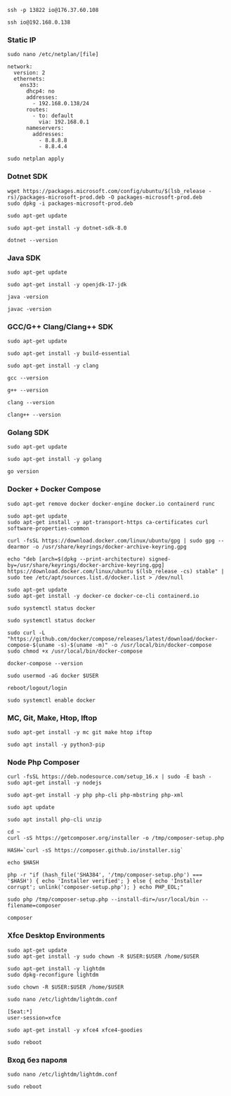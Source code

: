 ```
ssh -p 13822 io@176.37.60.108
```
```
ssh io@192.168.0.138
```

### Static IP
```
sudo nano /etc/netplan/[file]
```
```
network:
  version: 2
  ethernets:
    ens33:
      dhcp4: no
      addresses:
        - 192.168.0.138/24
      routes:
        - to: default
          via: 192.168.0.1
      nameservers:
        addresses:
          - 8.8.8.8
          - 8.8.4.4
```
```
sudo netplan apply
```

<!-- Filesystem      Size  Used Avail Use% Mounted on -->
<!-- /dev/sda3        94G  2.1G   88G   3% / -->

### Dotnet SDK 
```
wget https://packages.microsoft.com/config/ubuntu/$(lsb_release -rs)/packages-microsoft-prod.deb -O packages-microsoft-prod.deb
sudo dpkg -i packages-microsoft-prod.deb
```
```
sudo apt-get update
```
```
sudo apt-get install -y dotnet-sdk-8.0
```
```
dotnet --version
```
<!-- Filesystem      Size  Used Avail Use% Mounted on -->
<!-- /dev/sda3        94G  2.7G   87G   3% / -->

### Java SDK 
```
sudo apt-get update
```
```
sudo apt-get install -y openjdk-17-jdk
```
```
java -version
```
```
javac -version
```
### GCC/G++ Clang/Clang++ SDK 
```
sudo apt-get update
```
```
sudo apt-get install -y build-essential
```
```
sudo apt-get install -y clang
```
```
gcc --version
```
```
g++ --version
```
```
clang --version
```
```
clang++ --version
```
### Golang SDK 
```
sudo apt-get update
```
```
sudo apt-get install -y golang
```
```
go version
```
### Docker + Docker Compose
```
sudo apt-get remove docker docker-engine docker.io containerd runc
```
```
sudo apt-get update
sudo apt-get install -y apt-transport-https ca-certificates curl software-properties-common
```
```
curl -fsSL https://download.docker.com/linux/ubuntu/gpg | sudo gpg --dearmor -o /usr/share/keyrings/docker-archive-keyring.gpg
```
```
echo "deb [arch=$(dpkg --print-architecture) signed-by=/usr/share/keyrings/docker-archive-keyring.gpg] https://download.docker.com/linux/ubuntu $(lsb_release -cs) stable" | sudo tee /etc/apt/sources.list.d/docker.list > /dev/null
```
```
sudo apt-get update
sudo apt-get install -y docker-ce docker-ce-cli containerd.io
```
```
sudo systemctl status docker
```
```
sudo systemctl status docker
```
```
sudo curl -L "https://github.com/docker/compose/releases/latest/download/docker-compose-$(uname -s)-$(uname -m)" -o /usr/local/bin/docker-compose
sudo chmod +x /usr/local/bin/docker-compose
```
```
docker-compose --version
```
```
sudo usermod -aG docker $USER
```
```
reboot/logout/login
```
```
sudo systemctl enable docker
```
### MC, Git, Make, Htop, Iftop

```
sudo apt-get install -y mc git make htop iftop
```

```
sudo apt install -y python3-pip
```
### Node Php Composer
```
curl -fsSL https://deb.nodesource.com/setup_16.x | sudo -E bash -
sudo apt-get install -y nodejs
```
```
sudo apt-get install -y php php-cli php-mbstring php-xml
```
```
sudo apt update
```
```
sudo apt install php-cli unzip
```
```
cd ~
curl -sS https://getcomposer.org/installer -o /tmp/composer-setup.php
```
```
HASH=`curl -sS https://composer.github.io/installer.sig`
```
```
echo $HASH
```
```
php -r "if (hash_file('SHA384', '/tmp/composer-setup.php') === '$HASH') { echo 'Installer verified'; } else { echo 'Installer corrupt'; unlink('composer-setup.php'); } echo PHP_EOL;"
```
```
sudo php /tmp/composer-setup.php --install-dir=/usr/local/bin --filename=composer
```
```
composer
```

<!-- Filesystem      Size  Used Avail Use% Mounted on -->
<!-- /dev/sda3        94G  5.5G   84G   7% / -->

### Xfce Desktop Environments
```
sudo apt-get update
sudo apt-get install -y sudo chown -R $USER:$USER /home/$USER
```
```
sudo apt-get install -y lightdm
sudo dpkg-reconfigure lightdm
```
```
sudo chown -R $USER:$USER /home/$USER
```
```
sudo nano /etc/lightdm/lightdm.conf
```
```
[Seat:*]
user-session=xfce
```
```
sudo apt-get install -y xfce4 xfce4-goodies
```
```
sudo reboot
```
### Вход без пароля
```
sudo nano /etc/lightdm/lightdm.conf
```
```
sudo reboot
```
```
```
```
```
```